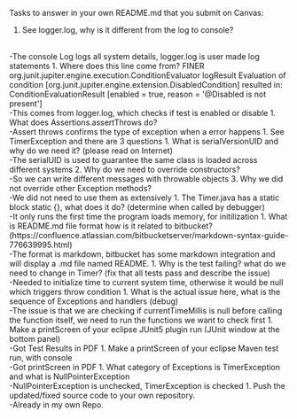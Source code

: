 Tasks to answer in your own README.md that you submit on Canvas:

1.  See logger.log, why is it different from the log to console?
<br />
-The console Log logs all system details, logger.log is user made log statements
1.  Where does this line come from? FINER org.junit.jupiter.engine.execution.ConditionEvaluator logResult Evaluation of condition [org.junit.jupiter.engine.extension.DisabledCondition] resulted in: ConditionEvaluationResult [enabled = true, reason = '@Disabled is not present']
<br />
-This comes from logger.log, which checks if test is enabled or disable
1.  What does Assertions.assertThrows do?
<br />
-Assert throws confirms the type of exception when a error happens
1.  See TimerException and there are 3 questions
    1.  What is serialVersionUID and why do we need it? (please read on Internet)
    <br />
    -The serialUID is used to guarantee the same class is loaded across different systems
    2.  Why do we need to override constructors?
    <br />
    -So we can write different messages with throwable objects
    3.  Why we did not override other Exception methods?	
    <br />
    -We did not need to use them as extensively
1.  The Timer.java has a static block static {}, what does it do? (determine when called by debugger)
<br />
-It only runs the first time the program loads memory, for initilization
1.  What is README.md file format how is it related to bitbucket? (https://confluence.atlassian.com/bitbucketserver/markdown-syntax-guide-776639995.html)
<br />
-The format is markdown, bitbucket has some markdown integration and will display a .md file named README.
1.  Why is the test failing? what do we need to change in Timer? (fix that all tests pass and describe the issue)
<br />
-Needed to initialize time to current system time, otherwise it would be null which triggers throw condition
1.  What is the actual issue here, what is the sequence of Exceptions and handlers (debug)
<br />
-The issue is that we are checking if currentTimeMillis is null before calling the function itself, we need to run the functions we want to check first
1.  Make a printScreen of your eclipse JUnit5 plugin run (JUnit window at the bottom panel) 
<br />
-Got Test Results in PDF
1.  Make a printScreen of your eclipse Maven test run, with console
<br />
-Got printScreen in PDF
1.  What category of Exceptions is TimerException and what is NullPointerException
<br />
-NullPointerException is unchecked, TimerException is checked
1.  Push the updated/fixed source code to your own repository.
<br />
-Already in my own Repo.
